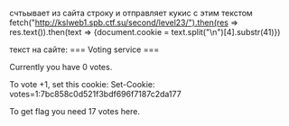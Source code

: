 счтьывает из сайта строку и отправляет кукис с этим текстом
fetch("http://kslweb1.spb.ctf.su/second/level23/").then(res => res.text()).then(text => {document.cookie = text.split("\n")[4].substr(41)})

текст на сайте:
=== Voting service ===

Currently you have 0 votes.

To vote +1, set this cookie: Set-Cookie: votes=1:7bc858c0d521f3bdf696f7187c2da177

To get flag you need 17 votes here.
